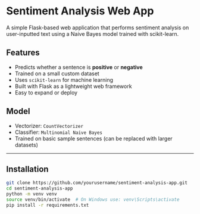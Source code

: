 # Sentiment Analysis Web App

A simple Flask-based web application that performs sentiment analysis on user-inputted text using a Naive Bayes model trained with scikit-learn.

## Features

- Predicts whether a sentence is **positive** or **negative**
- Trained on a small custom dataset
- Uses `scikit-learn` for machine learning
- Built with Flask as a lightweight web framework
- Easy to expand or deploy

##  Model

- Vectorizer: `CountVectorizer`
- Classifier: `Multinomial Naive Bayes`
- Trained on basic sample sentences (can be replaced with larger datasets)

---

## Installation

```bash
git clone https://github.com/yourusername/sentiment-analysis-app.git
cd sentiment-analysis-app
python -m venv venv
source venv/bin/activate  # On Windows use: venv\Scripts\activate
pip install -r requirements.txt
